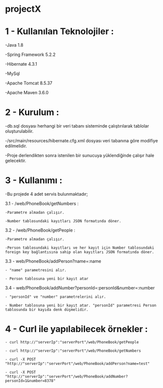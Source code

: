 # projectX

# 1 - Kullanılan Teknolojiler :

 -Java 1.8
 
 -Spring Framework 5.2.2
 
 -Hibernate 4.3.1
 
 -MySql
 
 -Apache Tomcat 8.5.37
 
 -Apache Maven 3.6.0

# 2 - Kurulum :

 -db.sql dosyası herhangi bir veri tabanı sisteminde çalıştırılarak tablolar oluşturulabilir.
 
 -/src/main/resources/hibernate.cfg.xml dosyası veri tabanına göre modifiye edilmelidir.
 
 -Proje derlendikten sonra istenilen bir sunucuya yüklendiğinde çalışır hale gelecektir.

 
 # 3 - Kullanımı :
 
  -Bu projede 4 adet servis bulunmaktadır;
  
   3.1 - /web/PhoneBook/getNumbers :
   
    -Parametre almadan çalışır.
    
    -Number tablosundaki kayıtları JSON formatında döner.
    
   3.2 - /web/PhoneBook/getPeople :
   
    -Parametre almadan çalışır.
    
    -Person tablosundaki kayıtları ve her kayıt için Number tablosundaki foreign key bağlantısına sahip olan kayıtları JSON formatında döner.
    
   3.3 - web/PhoneBook/addPerson?name=:name
   
    - "name" parametresini alır.
    
    - Person tablosuna yeni bir kayıt atar
    
   3.4 - web/PhoneBook/addNumber?personId=:personId&number=:number
   
    - "personId" ve "number" parametrelerini alır.
    
    - Number tablosuna yeni bir kayıt atar. "personId" parametresi Person tablosunda bir kayıda denk düşmelidir.
    
   # 4 - Curl ile yapılabilecek örnekler : 
    
    - curl http://"serverIp":"serverPort"/web/PhoneBook/getPeople
    
    - curl http://"serverIp":"serverPort"/web/PhoneBook/getNumbers 
    
    - curl -X POST "http://"serverIp":"serverPort"/web/PhoneBook/addPerson?name=test"
    
    - curl -X POST "http://"serverIp":"serverPort"/web/PhoneBook/addNumber?personId=1&number=8378"
    
